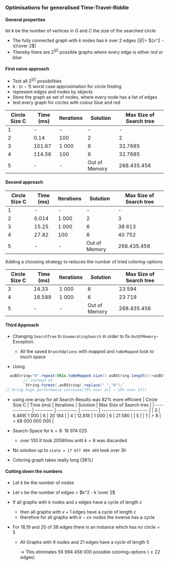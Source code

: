 ### Optimisations for generalised Time-Travel-Riddle

#### General properties

let $k$ be the number of vertices in $G$ and $C$ the size of the searched circle

- The fully connected graph with $k$ nodes has $k$ over $2$ edges ($|E| =$ ${x^2 -x}\over 2$)
- Thereby there are $2^{|E|}$ possible graphs where every edge is either *red* or *blue*

#### First naive approach

- Test all $2^{|E|}$ possibilities
- $k \cdot (c -1)$ worst case approximation for circle finding
- represent edges and nodes by objects
- Store the graph as set of nodes, where every node has a list of edges
- test every graph for circles with colour blue and red

| Circle Size C | Time (ms) | Iterations | Solution      | Max Size of Search tree |
| ------------- | --------- | ---------- | ------------- | ----------------------- |
| 1             | -         | -          | -             | -                       |
| 2             | 0.14      | 100        | 2             | 2                       |
| 3             | 101.67    | 1 000      | 6             | 32.7685                 |
| 4             | 114.56    | 100        | 6             | 32.7685                 |
| 5             | -         | -          | Out of Memory | 268.435.456             |

#### Second approach

| Circle Size C | Time (ms) | Iterations | Solution      | Max Size of Search tree |
| ------------- | --------- | ---------- | ------------- | ----------------------- |
| 1             | -         | -          | -             | -                       |
| 2             | 0.014     | 1 000      | 2             | 3                       |
| 3             | 15.25     | 1 000      | 6             | 38 613                  |
| 4             | 27.82     | 100        | 6             | 40 752                  |
| 5             | -         | -          | Out of Memory | 268.435.456             |

Adding a choosing strategy to reduces the number of tried coloring-options

| Circle Size C | Time (ms) | Iterations | Solution      | Max Size of Search tree |
| ------------- | --------- | ---------- | ------------- | ----------------------- |
| 3             | 14.33     | 1 000      | 6             | 23 594                  |
| 4             | 16.589    | 1 000      | 6             | 23 719                  |
| 5             | -         | -          | Out of Memory | 268.435.456             |

#### Third Approach

- Changing `SearchTree` to `EnumeratingSearch` in order to fix `OutOfMemory`-Exception.
  - All the saved `BranchOptions` with mapped and `toBeMapped` took to much space

- Using

```java
  asBString="0".repeat(this.toBeMapped.size()-asBString.length())+asBString;
        // instead of 
        `String.format(,asBString).replace(" ","0");`
// bring huge performance increase(75% over all → 19% over all)
```

- using one array for all Search-Results was 82% more efficient | Circle Size C | Time (ms) | Iterations | Solution |
  Max Size of Search tree | | ------------- | --------- | ---------- | -------- | ----------------------- | | 3 | 6.469|
  1 000 | 6 | 20 184 | | 4 | 12.818 | 1 000 | 6 | 21 580 | | 5 | | 1 | > 8 | > 68 000 000 000 |

- Search-Space for $k=8$: 16 974 025
  - over 100 It took 20590ms until $k=8$ was discarded
- No solution up to `state = 17 677 804 469` took over 3h
- Coloring graph takes really long (38%)

#### Cutting down the numbers

- Let $k$ be the number of nodes

- Let $v$ be the number of edges = $k^2 - k \over 2$

- If all graphs with $k$ nodes and $x$ edges have a cycle of length $c$
  - then all graphs with $x+1$ edges have a cycle of length $c$
  - therefore for all graphs with $k - x\geq$ nodes the inverse has a cycle

- For 18,19 and 20 of 36 edges there is an instance which has no circle$=5$

  - All Graphs with $9$ nodes and $21$ edges have a cycle of length $5$

    → This eliminates 56 994 458 000 possible coloring-options ($\geq 22$ edges)
